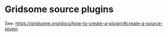 # Gridsome source plugins

See: https://gridsome.org/docs/how-to-create-a-plugin/#create-a-source-plugin